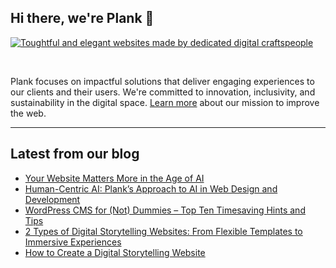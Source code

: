 ## Hi there, we're Plank 👋

<a href="https://plank.co/open-source/learn-more-image">
    <img src="https://plank.co/open-source/banner" alt="Toughtful and elegant websites made by dedicated digital craftspeople" />
</a>

&nbsp;

Plank focuses on impactful solutions that deliver engaging experiences to our clients and their users. We're committed to innovation, inclusivity, and sustainability in the digital space. [Learn more](https://plank.co/open-source/learn-more-link) about our mission to improve the web.

---

## Latest from our blog
<!-- PLANK:START -->
- [Your Website Matters More in the Age of AI](https://plank.co/en/blog/website-matters-in-ai-age/)
- [Human-Centric AI: Plank’s Approach to AI in Web Design and Development](https://plank.co/en/blog/human-centric-ai-web-design-development/)
- [WordPress CMS for &lpar;Not&rpar; Dummies – Top Ten Timesaving Hints and Tips](https://plank.co/en/blog/wordpress-cms-for-not-dummies-top-ten-timesaving-hints-and-tips/)
- [2 Types of Digital Storytelling Websites: From Flexible Templates to Immersive Experiences](https://plank.co/en/blog/2-types-of-digital-storytelling-websites-from-flexible-templates-to-immersive-experiences/)
- [How to Create a Digital Storytelling Website](https://plank.co/en/blog/how-to-create-a-digital-storytelling-website/)
<!-- PLANK:END -->
